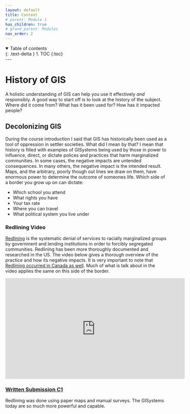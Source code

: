 ```yaml
---
layout: default
title: Content
# parent: Module 1
has_children: true
# grand_parent: Modules
nav_order: 2
---
```


<details open markdown="block">
  <summary>
    Table of contents
  </summary>
  {: .text-delta }
1. TOC
{:toc}
</details>
---

# History of GIS

A holistic understanding of GIS can help you use it effectively *and* responsibly.  A good way to start off is to look at the history of the subject.  Where did it come from?  What has it been used for?  How has it impacted people?

## Decolonizing GIS

During the course introduction I said that GIS has historically been used as a tool of oppression in settler societies.  What did I mean by that?  I mean that history is filled with examples of GISystems being used by those in power to influence, direct, or dictate polices and practices that harm marginalized communities.  In some cases, the negative impacts are untended consequences.  In many others, the negative impact is the intended result.  Maps, and the arbitrary, poorly though out lines we draw on them, have enormous power to determine the outcome of someones life.  Which side of a border you grow up on can dictate:

* Which school you attend
* What rights you have
* Your tax rate
* Where you can travel
* What political system you live under


### Redlining Video

[Redlining](https://en.wikipedia.org/wiki/Redlining) is the systematic denial of services to racially marginalized groups by government and lending institutions in order to forcibly segregated communities.  Redlining has been more thoroughly documented and researched in the US.  The video below gives a thorough overview of the practice and how its negative impacts.  It is very important to note that [Redlining occurred in Canada as well](https://www.jstor.org/stable/43100660).  Much of what is talk about in the video applies the same on this side of the border.


<iframe width="560" height="315" src="https://www.youtube.com/embed/pu2sKNJMH-k" title="YouTube video player" frameborder="0" allow="accelerometer; autoplay; clipboard-write; encrypted-media; gyroscope; picture-in-picture" allowfullscreen></iframe>



### [**Written Submission C1**](Assessment.md#written-submission-c1)

Redlining was done using paper maps and manual surveys.  The GISystems today are so much more powerful and capable.  